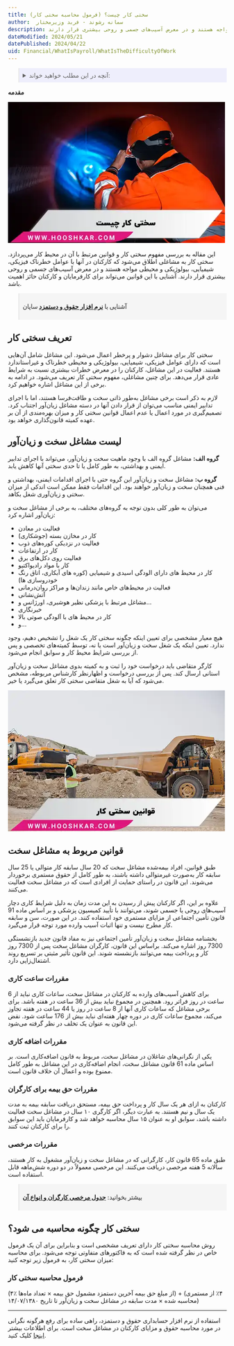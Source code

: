 ```yaml
---
title: سختی کار چیست؟ (فرمول محاسبه سختی کار)
author:  سمانه رشوند - فربد وزیرمختار
description: سختی کار به مشاغلی اطلاق می‌شود که کارکنان در آنها با عوامل خطرناک فیزیکی، شیمیایی، بیولوژیکی و محیطی مواجه هستند و در معرض آسیب‌های جسمی و روحی بیشتری قرار دارند.
dateModified: 2024/05/21
datePublished: 2024/04/22
uid: Financial/WhatIsPayroll/WhatIsTheDifficultyOfWork
---
```


<blockquote style="background-color:#eeeefc; padding:0.5rem">
<details>
  <summary>آنچه در این مطلب خواهید خواند:</summary>
  <ul>
    <li>تعریف سختی کار</li>
    <li>لیست مشاغل سخت و زیان‌آور</li>
    <li>قوانین مربوط به مشاغل سخت</li>
    <li>مقررات ساعت کاری</li>
    <li>مقررات اضافه‌کاری</li>
    <li>مقررات حق بیمه برای کارگران</li>
    <li>مقررات مرخصی</li>
    <li>سختی کار چگونه محاسبه می شود؟</li>
  </ul>
</details>
</blockquote>

**مقدمه**

![سختی کار و مشاغل سخت](./Images/HardWork.webp)

این مقاله به بررسی مفهوم سختی کار و قوانین مرتبط با آن در محیط کار می‌پردازد. سختی کار به مشاغلی اطلاق می‌شود که کارکنان در آنها با عوامل خطرناک فیزیکی، شیمیایی، بیولوژیکی و محیطی مواجه هستند و در معرض آسیب‌های جسمی و روحی بیشتری قرار دارند.
 آشنایی با این قوانین می‌تواند برای کارفرمایان و کارکنان حائز اهمیت باشد.


<blockquote style="background-color:#f5f5f5; padding:0.5rem">
<p><strong>آشنایی با <a href="https://www.hooshkar.com/Software/Sayan/Module/Payroll" target="_blank">نرم افزار حقوق و دستمزد</a> سایان</strong></p></blockquote>


## تعریف سختی کار

سختی کار برای مشاغل دشوار و پرخطر اعمال می‌شود. این مشاغل شامل آن‌هایی است که دارای عوامل فیزیکی، شیمیایی، بیولوژیکی و محیطی خطرناک و غیراستاندارد هستند. فعالیت در این مشاغل، کارکنان را در معرض خطرات بیشتری نسبت به شرایط عادی قرار می‌دهد. برای چنین مشاغلی، مفهوم سختی کار تعریف می‌شود.
در ادامه به برخی از این مشاغل اشاره خواهیم کرد.

لازم به ذکر است برخی مشاغل به‌طور ذاتی سخت و طاقت‌فرسا هستند، اما با اجرای تدابیر ایمنی مناسب می‌توان از قرار دادن آنها در دسته مشاغل زیان‌آور اجتناب کرد. تصمیم‌گیری در مورد اعمال یا عدم اعمال قوانین سختی کار و میزان بهره‌مندی از آن بر عهده کمیته قانون‌گذاری خواهد بود.

## لیست مشاغل سخت و زیان‌آور
**گروه الف:** مشاغل گروه الف با وجود ماهیت سخت و زیان‌آور، می‌تواند با اجرای تدابیر ایمنی و بهداشتی، به طور کامل یا تا حدی سختی آنها کاهش یابد.

**گروه ب:** مشاغل سخت و زیان‌آور این گروه حتی با اجرای اقدامات ایمنی، بهداشتی و فنی همچنان سخت و زیان‌آور خواهند بود. این اقدامات فقط ممکن است اندکی از میزان سختی و زیان‌آوری شغل بکاهد.

می‌توان به طور کلی بدون توجه به گروه‌های مختلف، به برخی از مشاغل سخت و زیان‌آور اشاره کرد:

-	فعالیت در معادن
-	کار در مخازن بسته (جوشکاری)
-	فعالیت در نزدیکی کوره‌های ذوب
-	کار در ارتفاعات
-	فعالیت روی دکل‌های برق
-	کار با مواد رادیواکتیو
- کار در محیط های دارای الودگی اسیدی و شیمیایی (کوره های آبکاری، اتاق رنگ خودروسازی ها)
-	فعالیت در محیط‌های خاص مانند زندان‌ها و مراکز روان‌درمانی
-	آتش‌نشانی
- مشاغل مرتبط با پزشکی نظیر هوشبری، اورژانس و...
-	خبرنگاری
- کار در محیط های با آلودگی صوتی بالا
- و...

هیچ معیار مشخصی برای تعیین اینکه چگونه سختی کار یک شغل را تشخیص دهیم، وجود ندارد. تعیین اینکه یک شغل سخت و زیان‌آور است یا نه، توسط کمیته‌های تخصصی و پس از بررسی شرایط محیط کار و سوابق انجام می‌شود. 

کارگر متقاضی باید درخواست خود را ثبت و به کمیته بدوی مشاغل سخت و زیان‌آور استانی ارسال کند. پس از بررسی درخواست و اظهارنظر کارشناس مربوطه، مشخص می‌شود که آیا به شغل متقاضی سختی کار تعلق می‌گیرد یا خیر.

![قوانین مربوط به مشاغل دارای سختی کار](./Images/HardWorkRules.webp)

## قوانین مربوط به مشاغل سخت 
طبق قوانین، افراد بیمه‌شده مشاغل سخت که 20 سال سابقه کار متوالی یا 25 سال سابقه کار به‌صورت غیرمتوالی داشته باشند، به طور کامل از حقوق مستمری برخوردار می‌شوند. این قانون در راستای حمایت از افرادی است که در مشاغل سخت فعالیت می‌کنند. 

علاوه بر این، اگر کارکنان پیش از رسیدن به این مدت زمان به دلیل شرایط کاری دچار آسیب‌های روحی یا جسمی شوند، می‌توانند با تأیید کمیسیون پزشکی و بر اساس ماده 91 قانون تأمین اجتماعی از مزایای مستمری خود استفاده کنند. در این صورت، سن و سابقه کار مطرح نیست و تنها اثبات آسیب وارده مورد توجه قرار می‌گیرد.

بخشنامه مشاغل سخت و زیان‌آور تأمین اجتماعی نیز به مفاد قانون جدید بازنشستگی 7300 روز اشاره می‌کند. براساس این قانون، کارگران مشاغل سخت پس از 7300 روز کار و پرداخت بیمه می‌توانند بازنشسته شوند. این قانون تأثیر مثبتی بر تسریع روند اشتغال‌زایی دارد.

### مقررات ساعت کاری
برای کاهش آسیب‌های وارده به کارکنان در مشاغل سخت، ساعات کاری نباید از 6 ساعت در روز فراتر رود. همچنین در مجموع نباید بیش از 36 ساعت در هفته باشد.
برای برخی مشاغل که ساعات کاری آنها از 8 ساعت در روز یا 44 ساعت در هفته تجاوز می‌کند، مجموع ساعات کاری در دوره چهار هفته‌ای نباید بیش از 176 ساعت شود. نقض این قانون به عنوان یک تخلف در نظر گرفته می‌شود.

### مقررات اضافه کاری
یکی از نگرانی‌های شاغلان در مشاغل سخت، مربوط به قانون اضافه‌کاری است. بر اساس ماده 61 قانون مشاغل سخت، انجام اضافه‌کاری در این مشاغل به طور کامل ممنوع بوده و اعمال آن خلاف قانون است.

### مقررات حق بیمه برای کارگران
کارکنان به ازای هر یک سال کار و پرداخت حق بیمه، مستحق دریافت سابقه بیمه به مدت یک سال و نیم هستند. به عبارت دیگر، اگر کارگری ۱۰ سال در مشاغل سخت فعالیت داشته باشد، سوابق او به عنوان ۱۵ سال محاسبه خواهد شد و کارفرمایان باید این سوابق را برای کارکنان ثبت کنند.

### مقررات مرخصی 
طبق ماده 65 قانون کار، کارگرانی که در مشاغل سخت و زیان‌آور مشغول به کار هستند، سالانه 5 هفته مرخصی دریافت می‌کنند. این مرخصی معمولاً در دو دوره شش‌ماهه قابل استفاده است.

<blockquote style="background-color:#f5f5f5; padding:0.5rem">
<p><strong>بیشتر بخوانید: <a href="https://www.hooshkar.com/Wiki/Payroll/TypesOfLeaves" target="_blank">جدول مرخصی کارگران و انواع آن</a></strong></p></blockquote>

## سختی کار چگونه محاسبه می شود؟ 
روش محاسبه سختی کار دارای تعریف مشخصی است و بنابراین برای آن یک فرمول خاص در نظر گرفته شده است که به فاکتورهای متفاوتی توجه می‌شود. برای محاسبه میزان سختی کار، به فرمول زیر توجه کنید:

### فرمول محاسبه سختی کار

(۴٪ از مبلغ حق بیمه آخرین دستمزد مشمول حق بیمه × تعداد ماه‌ها) + (۴٪ از مستمری محاسبه شده × مدت سابقه در مشاغل سخت و زیان‌آور تا تاریخ ۱۴/۰۷/۱۳۸۰)

---
استفاده از نرم‌ افزار حسابداری حقوق و دستمزد، راهی ساده برای رفع هرگونه نگرانی در مورد محاسبه حقوق و مزایای کارکنان در مشاغل سخت است. برای اطلاعات بیشتر <a href="https://www.hooshkar.com" target="_blank">اینجا</a> کلیک کنید.